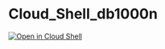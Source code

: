 # Cloud_Shell_db1000n

[![Open in Cloud Shell](http://gstatic.com/cloudssh/images/open-btn.png)](https://console.cloud.google.com/cloudshell/open?git_repo=https://github.com/patatakartata/Cloud_Shell_db1000n&tutorial=tutorial.md)
